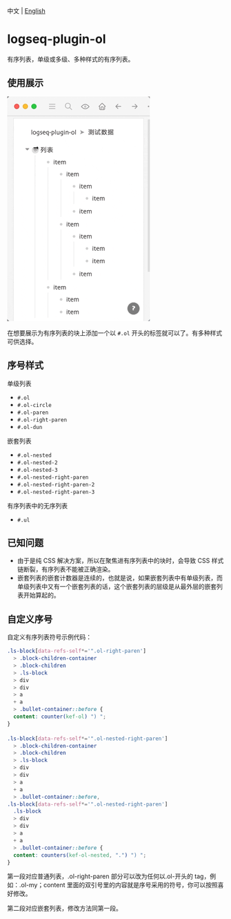 中文 | [English](README.en.md)

# logseq-plugin-ol

有序列表，单级或多级、多种样式的有序列表。

## 使用展示

![demo](./demo.gif)

在想要展示为有序列表的块上添加一个以 `#.ol` 开头的标签就可以了。有多种样式可供选择。

## 序号样式

单级列表

- `#.ol`
- `#.ol-circle`
- `#.ol-paren`
- `#.ol-right-paren`
- `#.ol-dun`

嵌套列表

- `#.ol-nested`
- `#.ol-nested-2`
- `#.ol-nested-3`
- `#.ol-nested-right-paren`
- `#.ol-nested-right-paren-2`
- `#.ol-nested-right-paren-3`

有序列表中的无序列表

- `#.ul`

## 已知问题

- 由于是纯 CSS 解决方案，所以在聚焦进有序列表中的块时，会导致 CSS 样式链断裂，有序列表不能被正确渲染。
- 嵌套列表的嵌套计数器是连续的，也就是说，如果嵌套列表中有单级列表，而单级列表中又有一个嵌套列表的话，这个嵌套列表的层级是从最外层的嵌套列表开始算起的。

## 自定义序号

自定义有序列表符号示例代码：

```css
.ls-block[data-refs-self*='".ol-right-paren']
  > .block-children-container
  > .block-children
  > .ls-block
  > div
  > div
  > a
  + a
  > .bullet-container::before {
  content: counter(kef-ol) ") ";
}

.ls-block[data-refs-self*='".ol-nested-right-paren']
  > .block-children-container
  > .block-children
  > .ls-block
  > div
  > div
  > a
  + a
  > .bullet-container::before,
.ls-block[data-refs-self*='".ol-nested-right-paren']
  .ls-block
  > div
  > div
  > a
  + a
  > .bullet-container::before {
  content: counters(kef-ol-nested, ".") ") ";
}
```

第一段对应普通列表，.ol-right-paren 部分可以改为任何以.ol-开头的 tag，例如：.ol-my；content 里面的双引号里的内容就是序号采用的符号，你可以按照喜好修改。

第二段对应嵌套列表，修改方法同第一段。
